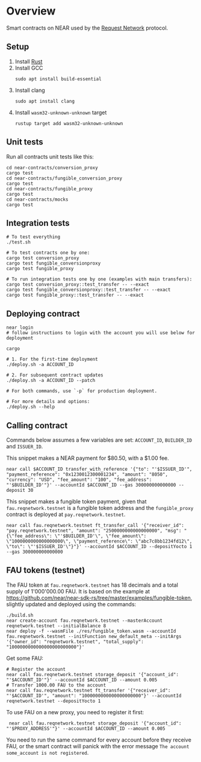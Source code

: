 # Overview

Smart contracts on NEAR used by the
[Request Network](https://github.com/RequestNetwork/requestNetwork) protocol.

## Setup

1. Install [Rust](https://www.rust-lang.org/tools/install)
2. Install GCC
   ```
   sudo apt install build-essential
   ```
3. Install clang
   ```
   sudo apt install clang
   ```
4. Install `wasm32-unknown-unknown` target
   ```
   rustup target add wasm32-unknown-unknown
   ```

## Unit tests

Run all contracts unit tests like this:

```
cd near-contracts/conversion_proxy
cargo test
cd near-contracts/fungible_conversion_proxy
cargo test
cd near-contracts/fungible_proxy
cargo test
cd near-contracts/mocks
cargo test
```

## Integration tests

```
# To test everything
./test.sh

# To test contracts one by one:
cargo test conversion_proxy
cargo test fungible_conversionproxy
cargo test fungible_proxy

# To run integration tests one by one (examples with main transfers):
cargo test conversion_proxy::test_transfer -- --exact
cargo test fungible_conversionproxy::test_transfer -- --exact
cargo test fungible_proxy::test_transfer -- --exact
```

## Deploying contract

```
near login
# follow instructions to login with the account you will use below for deployment

cargo

# 1. For the first-time deployment
./deploy.sh -a ACCOUNT_ID

# 2. For subsequent contract updates
./deploy.sh -a ACCOUNT_ID --patch

# For both commands, use `-p` for production deployment.

# For more details and options:
./deploy.sh --help
```

## Calling contract

Commands below assumes a few variables are set: `ACCOUNT_ID`, `BUILDER_ID` and `ISSUER_ID`.

This snippet makes a NEAR payment for $80.50, with a $1.00 fee.

```
near call $ACCOUNT_ID transfer_with_reference '{"to": "'$ISSUER_ID'", "payment_reference": "0x1230012300001234", "amount": "8050", "currency": "USD", "fee_amount": "100", "fee_address": "'$BUILDER_ID'"}' --accountId $ACCOUNT_ID --gas 300000000000000 --deposit 30
```

This snippet makes a fungible token payment, given that `fau.reqnetwork.testnet` is a fungible token address and the `fungible_proxy` contract is deployed at `pay.reqnetwork.testnet`.

```
near call fau.reqnetwork.testnet ft_transfer_call '{"receiver_id": "pay.reqnetwork.testnet", "amount": "2500000000000000000", "msg": "{\"fee_address\": \"'$BUILDER_ID'\", \"fee_amount\": \"1000000000000000000\", \"payment_reference\": \"abc7c8bb1234fd12\", \"to\": \"'$ISSUER_ID'\"}"}' --accountId $ACCOUNT_ID --depositYocto 1 --gas 300000000000000
```

## FAU tokens (testnet)

The FAU token at `fau.reqnetwork.testnet` has 18 decimals and a total supply of 1'000'000.00 FAU.
It is based on the example at https://github.com/near/near-sdk-rs/tree/master/examples/fungible-token, slightly updated and deployed using the commands:

```
./build.sh
near create-account fau.reqnetwork.testnet --masterAccount reqnetwork.testnet --initialBalance 8
near deploy -f --wasmFile ./res/fungible_token.wasm --accountId fau.reqnetwork.testnet --initFunction new_default_meta --initArgs '{"owner_id": "reqnetwork.testnet", "total_supply": "1000000000000000000000000"}'
```

Get some FAU:

```
# Register the account
near call fau.reqnetwork.testnet storage_deposit '{"account_id": "'$ACCOUNT_ID'"}' --accountId $ACCOUNT_ID --amount 0.005
# Transfer 1000.00 FAU to the account
near call fau.reqnetwork.testnet ft_transfer '{"receiver_id": "'$ACCOUNT_ID'", "amount": "1000000000000000000000"}' --accountId reqnetwork.testnet --depositYocto 1
```

To use FAU on a new proxy, you need to register it first:

```
 near call fau.reqnetwork.testnet storage_deposit '{"account_id": "'$PROXY_ADDRESS'"}' --accountId $ACCOUNT_ID --amount 0.005
```

You need to run the same command for every account before they receive FAU, or the smart contract will panick with the error message `The account some_account is not registered`.
